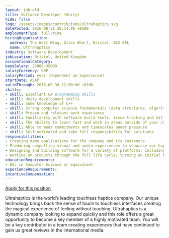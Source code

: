 ```yaml
---
layout: job-old
title: Software Developer (Unity)
hide: false
logo: /assets/images/contrib/jobs/ultrahaptics.svg
datePosted: 2016-08-31 20:14:00 +0100
employmentType: full-time
hiringOrganization:
  address: The West Wing, Glass Wharf, Bristol, BS2 0EL
  name: Ultrahaptics
industry: Software Development
jobLocation: Bristol, United Kingdom
occupationalCategory:
baseSalary: 25000-35000
salaryCurrency: GBP
salaryPeriod: year (dependent on experience)
startDate: ASAP
validThrough: 2016-09-30 12:00:00 +0100
skills:
- skill: Excellent C# programming skills
- skill: Unity development skills
- skill: Some knowledge of C++
- skill: Strong computer science fundamentals (data structures, algorithms)
- skill: Proven and relevant work experience
- skill: Familiarity with software build tools, issue tracking and Git
- skill: The ability to learn fast and work in areas outside of your comfort zone
- skill: Able to meet commitments and timescales under pressure
- skill: Self-motivated and take full responsibility for solutions
responsibilities:
- Creating demo applications for the company and its customers
- Producing compelling visual and audio experiences to showcase our haptic technology
- Designing and building software for a variety of platforms, including Windows, OS X, and Linux
- Working on products through the full life cycle, turning an initial brief into production ready code
educationRequirements:
- BSc in Computer Science or equivalent
experienceRequirements:
incentiveCompensation:
---
```

[Apply for this position](mailto:careers@ultrahaptics.com)

Ultrahaptics is the world’s leading touchless haptics company. Our unique technology brings back the sense of touch to touchless interfaces creating the magical experience of feeling without touching. Ultrahaptics is a dynamic company looking to expand quickly and this role offers a great opportunity to become a key member of a highly motivated team. You will be a key contributor in a team creating experiences that have continued to gain us great reviews in the international media.
